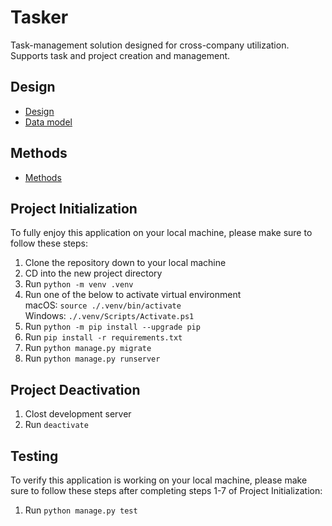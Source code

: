 # Tasker
Task-management solution designed for cross-company utilization. Supports task and project creation and management.


## Design
- [Design](docs/design.md)
- [Data model](docs/data-model.md)

## Methods
- [Methods](docs/methods.md)


## Project Initialization

To fully enjoy this application on your local machine, please make sure to follow these steps:

1. Clone the repository down to your local machine
2. CD into the new project directory
3. Run `python -m venv .venv`
4. Run one of the below to activate virtual environment <br />
macOS: `source ./.venv/bin/activate`   <br/>
Windows: `./.venv/Scripts/Activate.ps1`
5. Run `python -m pip install --upgrade pip`
6. Run `pip install -r requirements.txt`
7. Run `python manage.py migrate`
8. Run `python manage.py runserver`


## Project Deactivation
1. Clost development server
2. Run `deactivate`


## Testing

To verify this application is working on your local machine, please make sure to follow these steps after completing steps 1-7 of Project Initialization:

1. Run `python manage.py test`
